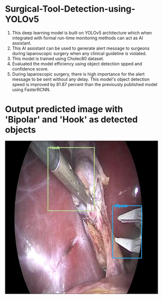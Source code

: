 # Surgical-Tool-Detection-using-YOLOv5
1. This deep learning model is built on YOLOv5 architecture which when integrated with formal run-time monitoring methods can act as AI assistant.
2. This AI assistant can be used to generate alert message to surgeons during laparoscopic surgery when any clinical guideline is violated.
3. This model is trained using Cholec80 dataset.
4. Evaluated the model efficiency using object detection spped and confidence score.
5. During laparoscopic surgery, there is high importance for the alert message to be sent without any delay. This model's object detection speed is improved by 81.87 percent than the previously published model using FasterRCNN.

# Output predicted image with 'Bipolar' and 'Hook' as detected objects
 ![Output predicted image with 'Bipolar' and 'Hook' as detected objects](Prediction_Output.jpg)
